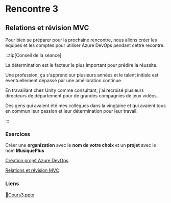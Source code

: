 # Rencontre 3

## Relations et révision MVC

Pour bien se préparer pour la prochaine rencontre, nous allons créer les équipes et les comptes pour utiliser Azure DevOps pendant cettre recontre.

:::tip[Conseil de la séance]

La détermination est le facteur le plus important pour prédire la réussite.

Une profession, ça s'apprend sur plusieurs années et le talent initiale est éventuellement dépassé par une amélioration continue. 

En travaillant chez Unity comme consultant, j'ai recroisé plusieurs directeurs de département pour de grandes compagnies de jeux vidéos.

Des gens qui avaient été mes collègues dans la vingtaine et qui avaient tous en commun leur passion et leur détermination pour leur travail.

:::

### Exercices

Créer une **organization** avec le **nom de votre choix** et un **projet** avec le nom **MusiquePlus**

[Création projet Azure DevOps](/exercices/AzureDevOps)

[Relations et révision MVC](/exercices/Relations)

### Liens

[🔗Cours3.pptx](https://cegepedouardmontpetit.sharepoint.com/:p:/s/CMT420InformatiqueComitesCours-5W5/EfXih-QqxJ9KjuHxuYDFCnIBoihZuti-21ETCJPaSusHFg?e=cMYFqQ)
